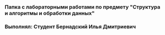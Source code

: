 ### Папка с лабораторными работами по предмету "Структура и алгоритмы и обработки данных"
### Выполнял: Студент Бернадский Илья Дмитриевич
